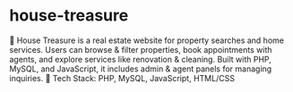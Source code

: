 # house-treasure
🏡 House Treasure is a real estate website for property searches and home services. Users can browse &amp; filter properties, book appointments with agents, and explore services like renovation &amp; cleaning. Built with PHP, MySQL, and JavaScript, it includes admin &amp; agent panels for managing inquiries. 🎯 Tech Stack: PHP, MySQL, JavaScript, HTML/CSS
